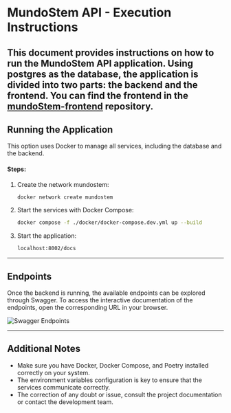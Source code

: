 # MundoStem API - Execution Instructions

This document provides instructions on how to run the MundoStem API application. Using postgres as the database, the application is divided into two parts: the backend and the frontend. You can find the frontend in the [mundoStem-frontend](https://github.com/DavidOlmos03/mundoStem/tree/main) repository.
---

## Running the Application

This option uses Docker to manage all services, including the database and the backend.

#### Steps:
1. Create the network mundostem:
   ```bash
   docker network create mundostem
   ```

2. Start the services with Docker Compose:
   ```bash
   docker compose -f ./docker/docker-compose.dev.yml up --build
   ```
3. Start the application:
   ```bash
   localhost:8002/docs
---

## Endpoints

Once the backend is running, the available endpoints can be explored through Swagger. To access the interactive documentation of the endpoints, open the corresponding URL in your browser.

![Swagger Endpoints](./app/utils/swagger.png "Swagger")

---

## Additional Notes
- Make sure you have Docker, Docker Compose, and Poetry installed correctly on your system.
- The environment variables configuration is key to ensure that the services communicate correctly.
- The correction of any doubt or issue, consult the project documentation or contact the development team.